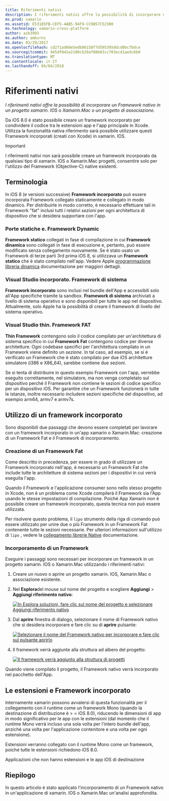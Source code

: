 ```yaml
---
title: Riferimenti nativi
description: I riferimenti nativi offre la possibilità di incorporare un Framework nativo in un progetto xamarin. IOS o Xamarin.Mac o un progetto di associazione.
ms.prod: xamarin
ms.assetid: E53185FB-CEF5-4AB5-94F9-CC9B57C52300
ms.technology: xamarin-cross-platform
author: asb3993
ms.author: amburns
ms.date: 03/29/2017
ms.openlocfilehash: cd271ad68e5edb06158f7d595395ddcd0bcfbdce
ms.sourcegitcommit: 945df041e2180cb20af08b83cc703ecd1aedc6b0
ms.translationtype: MT
ms.contentlocale: it-IT
ms.lasthandoff: 04/04/2018
---
```

# <a name="native-references"></a>Riferimenti nativi

_I riferimenti nativi offre la possibilità di incorporare un Framework nativo in un progetto xamarin. IOS o Xamarin.Mac o un progetto di associazione._


Da iOS 8.0 è stato possibile creare un framework incorporato per condividere il codice tra le estensioni app e l'app principale in Xcode. Utilizza la funzionalità nativa riferimento sarà possibile utilizzare questi Framework incorporati (creati con Xcode) in xamarin. IOS.
 
> [!IMPORTANT]
> I riferimenti nativi non sarà possibile creare un framework incorporato da qualsiasi tipo di xamarin. IOS o Xamarin.Mac progetti, consentire solo per l'utilizzo del Framework (Objective-C) native esistenti.




<a name="Terminology" />

## <a name="terminology"></a>Terminologia

In iOS 8 (e versioni successive) **Framework incorporato** può essere incorporata Framework collegato staticamente e collegato in modo dinamico. Per distribuirle in modo corretto, è necessario effettuare tali in Framework "fat" inclusi tutti i relativi _sezioni_ per ogni architettura di dispositivo che si desidera supportare con l'app.

<a name="Static-vs-Dynamic-Frameworks" />

### <a name="static-vs-dynamic-frameworks"></a>Porte statiche e. Framework Dynamic

**Framework statico** collegati in fase di compilazione in cui **Framework dinamica** sono collegati in fase di esecuzione e, pertanto, può essere modificato senza collegamento nuovamente. Se è stato usato un Framework di terze parti 3rd prima iOS 8, si utilizzava un **Framework statico** che è stato compilato nell'app. Vedere Apple [programmazione libreria dinamica](https://developer.apple.com/library/mac/documentation/DeveloperTools/Conceptual/DynamicLibraries/100-Articles/OverviewOfDynamicLibraries.html#//apple_ref/doc/uid/TP40001873-SW1) documentazione per maggiori dettagli.

<a name="Embedded-vs-System-Frameworks" />

### <a name="embedded-vs-system-frameworks"></a>Visual Studio incorporato. Framework di sistema

**Framework incorporato** sono inclusi nel bundle dell'App e accessibili solo all'App specifiche tramite la sandbox. **Framework di sistema** archiviati a livello di sistema operativo e sono disponibili per tutte le app nel dispositivo. Attualmente, solo Apple ha la possibilità di creare il framework di livello del sistema operativo.

<a name="Thin-vs-Fat-Frameworks" />

### <a name="thin-vs-fat-frameworks"></a>Visual Studio thin. Framework FAT

**Thin Framework** contengono solo il codice compilato per un'architettura di sistema specifico in cui **Framework Fat** contengono codice per diverse architetture. Ogni codebase specifici per l'architettura compilato in un Framework viene definito un _sezione_. In tal caso, ad esempio, se si è verificato un Framework che è stato compilato per due iOS architetture simulatore (i386 e X86_64), sarebbe contiene due sezioni.

Se si tenta di distribuire in questo esempio Framework con l'app, verrebbe eseguito correttamente, nel simulatore, ma non venga completato sul dispositivo perché il Framework non contiene le sezioni di codice specifico per un dispositivo iOS. Per garantire che un Framework funzionerà in tutte le istanze, inoltre necessario includere sezioni specifiche del dispositivo, ad esempio arm64, armv7 e armv7s.

<a name="Working-with-Embedded-Frameworks" />

## <a name="working-with-embedded-frameworks"></a>Utilizzo di un framework incorporato

Sono disponibili due passaggi che devono essere completati per lavorare con un framework incorporato in un'app xamarin o Xamarin.Mac: creazione di un Framework Fat e il Framework di incorporamento.

<a name="Overview" />

### <a name="creating-a-fat-framework"></a>Creazione di un Framework Fat

Come descritto in precedenza, per essere in grado di utilizzare un Framework incorporato nell'app, è necessario un Framework Fat che include tutte le architetture di sistema sezioni per i dispositivi in cui verrà eseguita l'app.

Quando il Framework e l'applicazione consumer sono nello stesso progetto in Xcode, non è un problema come Xcode compilerà il Framework sia l'App usando le stesse impostazioni di compilazione. Poiché App Xamarin non è possibile creare un framework incorporato, questa tecnica non può essere utilizzata.

Per risolvere questo problema, il `lipo` strumento della riga di comando può essere utilizzato per unire due o più Framework in un Framework Fat contenente tutte le sezioni necessarie. Per ulteriori informazioni sull'utilizzo di `lipo` , vedere la [collegamento librerie Native](~/ios/platform/native-interop.md) documentazione.

<a name="Embedding-a-Framework" />

### <a name="embedding-a-framework"></a>Incorporamento di un Framework

Eseguire i passaggi sono necessari per incorporare un framework in un progetto xamarin. IOS o Xamarin.Mac utilizzando i riferimenti nativi:

1. Creare un nuovo o aprire un progetto xamarin. IOS, Xamarin.Mac o associazione esistente.
2. Nel **Esplora**del mouse sul nome del progetto e scegliere **Aggiungi** > **Aggiungi riferimento nativo**: 

    [![](native-references-images/ref01.png "In Esplora soluzioni, fare clic sul nome del progetto e selezionare Aggiungi riferimento nativo")](native-references-images/ref01.png#lightbox)
3. Dal **aprire** finestra di dialogo, selezionare il nome di Framework nativo che si desidera incorporare e fare clic su di **aprire** pulsante: 

    [![](native-references-images/ref02.png "Selezionare il nome del Framework nativo per incorporare e fare clic sul pulsante aprirlo")](native-references-images/ref02.png#lightbox)
4. Il framework verrà aggiunte alla struttura ad albero del progetto: 

    [![](native-references-images/ref03.png "Il framework verrà aggiunto alla struttura di progetti")](native-references-images/ref03.png#lightbox)

Quando viene compilato il progetto, il Framework nativo verrà incorporato nel pacchetto dell'App.

<a name="App-Extensions-and-Embedded-Frameworks" />

## <a name="app-extensions-and-embedded-frameworks"></a>Le estensioni e Framework incorporato

Internamente xamarin possono avvalersi di questa funzionalità per il collegamento con il runtime come un framework Mono (quando la destinazione di distribuzione è > = iOS 8.0), riducendo le dimensioni di app in modo significativo per le app con le estensioni (dal momento che il runtime Mono verrà incluso una sola volta per l'intero bundle dell'app, anziché una volta per l'applicazione contenitore e una volta per ogni estensione).

Estensioni verranno collegato con il runtime Mono come un framework, poiché tutte le estensioni richiedono iOS 8.0.

Applicazioni che non hanno estensioni e le app iOS di destinazione 

<a name="Summary" />

## <a name="summary"></a>Riepilogo

In questo articolo è stato applicato l'incorporamento di un Framework nativo in un'applicazione di xamarin. IOS o Xamarin.Mac un'analisi approfondita.

